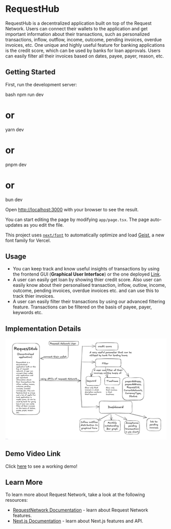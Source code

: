 # RequestHub

RequestHub is a decentralized application built on top of the Request Network. Users can connect their wallets to the application and get important information about their transactions, such as personalized transactions, inflow, outflow, income, outcome, pending invoices, overdue invoices, etc. One unique and highly useful feature for banking applications is the credit score, which can be used by banks for loan approvals. Users can easily filter all their invoices based on dates, payee, payer, reason, etc.

## Getting Started

First, run the development server:

bash
npm run dev

# or

yarn dev

# or

pnpm dev

# or

bun dev

Open [http://localhost:3000](http://localhost:3000) with your browser to see the result.

You can start editing the page by modifying `app/page.tsx`. The page auto-updates as you edit the file.

This project uses [`next/font`](https://nextjs.org/docs/app/building-your-application/optimizing/fonts) to automatically optimize and load [Geist](https://vercel.com/font), a new font family for Vercel.

## Usage

- You can keep track and know useful insights of transactions by using the frontend GUI (**Graphical User Interface**) or the one deployed [Link](https://request-hub-njs6.vercel.app/).
- A user can easily get loan by showing thier credit score. Also user can easily know about their personalised transaction, inflow, outlow, income, outcome, pending invoices, overdue invoices etc. and can use this to track thier invoices.
- A user can easily filter their transactions by using our advanced filtering feature. Transactions can be filtered on the basis of payee, payer, keywords etc.

## Implementation Details

![App Architecture](./public/architecture.jpeg)

## Demo Video Link

Click [here](https://www.loom.com/share/56f1526ed970480895b8e4b18735bded?sid=3fda3305-839e-404c-a0a8-47eb6358440e) to see a working demo!

## Learn More

To learn more about Request Network, take a look at the following resources:

- [RequestNetwork Documentation](https://docs.request.network/) - learn about Request Network features.
- [Next.js Documentation](https://nextjs.org/docs) - learn about Next.js features and API.
